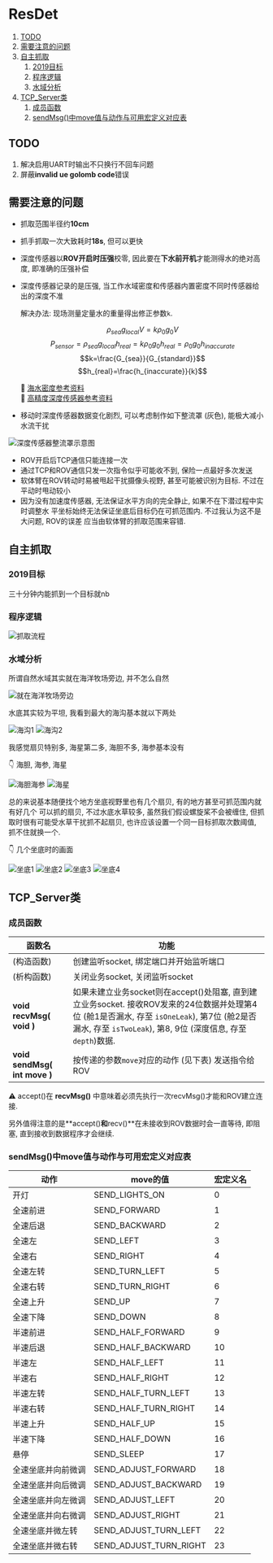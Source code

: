 # ResDet

1. [TODO](#todo)
2. [需要注意的问题](#需要注意的问题)
3. [自主抓取](#自主抓取)
   1. [2019目标](#2019目标)
   2. [程序逻辑](#程序逻辑)
   3. [水域分析](#水域分析)
4. [TCP_Server类](#tcp_server类)
   1. [成员函数](#成员函数)
   2. [sendMsg()中move值与动作与可用宏定义对应表](#sendmsg中move值与动作与可用宏定义对应表)

## TODO

1. 解决启用UART时输出不只换行不回车问题
2. 屏蔽**invalid ue golomb code**错误

## 需要注意的问题

- 抓取范围半径约**10cm**
- 抓手抓取一次大致耗时**18s**, 但可以更快
- 深度传感器以**ROV开启时压强**校零, 因此要在**下水前开机**才能测得水的绝对高度,
  即准确的压强补偿
- 深度传感器记录的是压强, 当工作水域密度和传感器内置密度不同时传感器给出的深度不准

   解决办法: 现场测量定量水的重量得出修正参数`k`.

   $$\rho_{sea}g_{local}V=k\rho_0g_0V$$
   $$P_{sensor}=\rho_{sea}g_{local}h_{real}=k\rho_0g_0h_{real}=\rho_0g_0h_{inaccurate}$$
   $$k=\frac{G_{sea}}{G_{standard}}$$
   $$h_{real}=\frac{h_{inaccurate}}{k}$$

   📑 [海水密度参考资料](doc/海水密度.png)  
   📑 [高精度深度传感器参考资料](doc/基于MEMS微系统的深度计系统构建及精度控制.pdf)

- 移动时深度传感器数据变化剧烈, 可以考虑制作如下整流罩 (灰色), 能极大减小水流干扰

![深度传感器整流罩示意图](doc/深度传感器整流罩示意图.jpg)

- ROV开启后TCP通信只能连接一次
- 通过TCP和ROV通信只发一次指令似乎可能收不到, 保险一点最好多次发送
- 软体臂在ROV转动时易被甩起干扰摄像头视野, 甚至可能被识别为目标. 不过在平动时甩动较小
- 因为没有加速度传感器, 无法保证水平方向的完全静止, 如果不在下潜过程中实时调整水
  平坐标始终无法保证坐底后目标仍在可抓范围内. 不过我认为这不是大问题, ROV的误差
  应当由软体臂的抓取范围来容错.

## 自主抓取

### 2019目标

三十分钟内能抓到一个目标就nb

### 程序逻辑

![抓取流程](抓取流程.svg)

### 水域分析

所谓自然水域其实就在海洋牧场旁边, 并不怎么自然

![就在海洋牧场旁边](doc/水域参考视频截图/在海洋牧场旁边.png)

水底其实较为平坦, 我看到最大的海沟基本就以下两处

![海沟1](doc/水域参考视频截图/海沟1.png)
![海沟2](doc/水域参考视频截图/海沟2.png)

我感觉扇贝特别多, 海星第二多, 海胆不多, 海参基本没有

👇 海胆, 海参, 海星

![海胆海参](doc/水域参考视频截图/海胆海参.png)
![海星](doc/水域参考视频截图/海星.png)

总的来说基本随便找个地方坐底视野里也有几个扇贝, 有的地方甚至可抓范围内就有好几个
可以抓的扇贝, 不过水底水草较多, 虽然我们假设螺旋桨不会被缠住, 但抓取时很有可能受水草干扰抓不起扇贝, 也许应该设置一个同一目标抓取次数阈值, 抓不住就换一个.

👇 几个坐底时的画面

![坐底1](doc/水域参考视频截图/坐底1.png)
![坐底2](doc/水域参考视频截图/坐底2.png)
![坐底3](doc/水域参考视频截图/坐底3.png)
![坐底4](doc/水域参考视频截图/坐底4.png)

## TCP_Server类

### 成员函数

|函数名|功能|
|-|-|
|(构造函数)|创建监听socket, 绑定端口并开始监听端口|
|(析构函数)|关闭业务socket, 关闭监听socket|
|**void recvMsg( void )**|如果未建立业务socket则在accept()处阻塞, 直到建立业务socket. 接收ROV发来的24位数据并处理第4位 (舱1是否漏水, 存至 `isOneLeak`), 第7位 (舱2是否漏水, 存至 `isTwoLeak`), 第8, 9位 (深度信息, 存至 `depth`)数据.|
|**void sendMsg( int move )**|按传递的参数`move`对应的动作 (见下表) 发送指令给ROV|

⚠️ accept()在 **recvMsg()** 中意味着必须先执行一次recvMsg()才能和ROV建立连接.

另外值得注意的是**accept()**和**recv()**在未接收到ROV数据时会一直等待, 即阻塞, 直到接收到数据程序才会继续.

### sendMsg()中move值与动作与可用宏定义对应表

|动作|move的值|宏定义名|
|-|-|-|
|开灯|SEND_LIGHTS_ON|0|
|全速前进|SEND_FORWARD|1|
|全速后退|SEND_BACKWARD|2|
|全速左|SEND_LEFT|3|
|全速右|SEND_RIGHT|4|
|全速左转|SEND_TURN_LEFT|5|
|全速右转|SEND_TURN_RIGHT|6|
|全速上升|SEND_UP|7|
|全速下降|SEND_DOWN|8|
|半速前进|SEND_HALF_FORWARD|9|
|半速后退|SEND_HALF_BACKWARD|10|
|半速左|SEND_HALF_LEFT|11|
|半速右|SEND_HALF_RIGHT|12|
|半速左转|SEND_HALF_TURN_LEFT|13|
|半速右转|SEND_HALF_TURN_RIGHT|14|
|半速上升|SEND_HALF_UP|15|
|半速下降|SEND_HALF_DOWN|16|
|悬停|SEND_SLEEP|17|
|全速坐底并向前微调|SEND_ADJUST_FORWARD|18|
|全速坐底并向后微调|SEND_ADJUST_BACKWARD|19|
|全速坐底并向左微调|SEND_ADJUST_LEFT|20|
|全速坐底并向右微调|SEND_ADJUST_RIGHT|21|
|全速坐底并微左转|SEND_ADJUST_TURN_LEFT|22|
|全速坐底并微右转|SEND_ADJUST_TURN_RIGHT|23|

